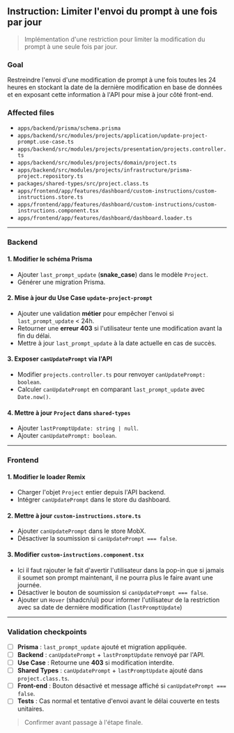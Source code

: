 ## Instruction: Limiter l'envoi du prompt à une fois par jour

> Implémentation d'une restriction pour limiter la modification du prompt à une seule fois par jour.

### Goal

Restreindre l'envoi d'une modification de prompt à une fois toutes les 24 heures en stockant la date de la dernière modification en base de données et en exposant cette information à l'API pour mise à jour côté front-end.

### Affected files

- `apps/backend/prisma/schema.prisma`
- `apps/backend/src/modules/projects/application/update-project-prompt.use-case.ts`
- `apps/backend/src/modules/projects/presentation/projects.controller.ts`
- `apps/backend/src/modules/projects/domain/project.ts`
- `apps/backend/src/modules/projects/infrastructure/prisma-project.repository.ts`
- `packages/shared-types/src/project.class.ts`
- `apps/frontend/app/features/dashboard/custom-instructions/custom-instructions.store.ts`
- `apps/frontend/app/features/dashboard/custom-instructions/custom-instructions.component.tsx`
- `apps/frontend/app/features/dashboard/dashboard.loader.ts`

---

### Backend

#### 1. Modifier le schéma Prisma

- Ajouter `last_prompt_update` (**snake_case**) dans le modèle `Project`.
- Générer une migration Prisma.

#### 2. Mise à jour du Use Case `update-project-prompt`

- Ajouter une validation **métier** pour empêcher l'envoi si `last_prompt_update` < 24h.
- Retourner une **erreur 403** si l'utilisateur tente une modification avant la fin du délai.
- Mettre à jour `last_prompt_update` à la date actuelle en cas de succès.

#### 3. Exposer `canUpdatePrompt` via l'API

- Modifier `projects.controller.ts` pour renvoyer `canUpdatePrompt: boolean`.
- Calculer `canUpdatePrompt` en comparant `last_prompt_update` avec `Date.now()`.

#### 4. Mettre à jour `Project` dans `shared-types`

- Ajouter `lastPromptUpdate: string | null`.
- Ajouter `canUpdatePrompt: boolean`.

---

### Frontend

#### 1. Modifier le **loader Remix**

- Charger l'objet `Project` entier depuis l'API backend.
- Intégrer `canUpdatePrompt` dans le store du dashboard.

#### 2. Mettre à jour `custom-instructions.store.ts`

- Ajouter `canUpdatePrompt` dans le store MobX.
- Désactiver la soumission si `canUpdatePrompt === false`.

#### 3. Modifier `custom-instructions.component.tsx`

- Ici il faut rajouter le fait d'avertir l'utilisateur dans la pop-in que si jamais il soumet son prompt maintenant, il ne pourra plus le faire avant une journée.
- Désactiver le bouton de soumission si `canUpdatePrompt === false`.
- Ajouter un `Hover` (shadcn/ui) pour informer l'utilisateur de la restriction avec sa date de dernière modification (`lastPromptUpdate`)

---

### Validation checkpoints

- [ ] **Prisma** : `last_prompt_update` ajouté et migration appliquée.
- [ ] **Backend** : `canUpdatePrompt` + `lastPromptUpdate` renvoyé par l'API.
- [ ] **Use Case** : Retourne une **403** si modification interdite.
- [ ] **Shared Types** : `canUpdatePrompt` + `lastPromptUpdate` ajouté dans `project.class.ts`.
- [ ] **Front-end** : Bouton désactivé et message affiché si `canUpdatePrompt === false`.
- [ ] **Tests** : Cas normal et tentative d'envoi avant le délai couverte en tests unitaires.

> Confirmer avant passage à l'étape finale.
